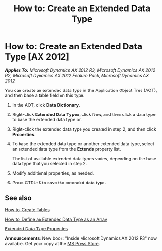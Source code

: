 ﻿---
title: 'How to: Create an Extended Data Type'
TOCTitle: 'How to: Create an Extended Data Type'
ms:assetid: 6292481f-1d73-46e9-8b46-18ab7de9a71d
ms:mtpsurl: https://msdn.microsoft.com/en-us/library/Aa633402(v=AX.60)
ms:contentKeyID: 35244587
ms.date: 05/18/2015
mtps_version: v=AX.60
---

# How to: Create an Extended Data Type [AX 2012]


_**Applies To:** Microsoft Dynamics AX 2012 R3, Microsoft Dynamics AX 2012 R2, Microsoft Dynamics AX 2012 Feature Pack, Microsoft Dynamics AX 2012_

You can create an extended data type in the Application Object Tree (AOT), and then base a table field on this type.

1.  In the AOT, click **Data Dictionary**.

2.  Right-click **Extended Data Types**, click New, and then click a data type to base the extended data type on.

3.  Right-click the extended data type you created in step 2, and then click **Properties**.

4.  To base the extended data type on another extended data type, select an extended data type from the **Extends** property list.
    
    The list of available extended data types varies, depending on the base data type that you selected in step 2.

5.  Modify additional properties, as needed.

6.  Press CTRL+S to save the extended data type.

## See also

[How to: Create Tables](how-to-create-tables.md)

[How to: Define an Extended Data Type as an Array](how-to-define-an-extended-data-type-as-an-array.md)

[Extended Data Type Properties](https://msdn.microsoft.com/en-us/library/aa575242\(v=ax.60\))

  
**Announcements:** New book: "Inside Microsoft Dynamics AX 2012 R3" now available. Get your copy at the [MS Press Store](https://www.microsoftpressstore.com/store/inside-microsoft-dynamics-ax-2012-r3-9780735685109).

